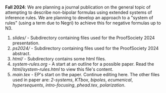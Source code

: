 **Fall 2024**: We are planning a journal publication on the general topic of attempting to describe non-bipolar formulas using extended systems of inference rules.  We are planning to develop an approach to a "system of rules" (using a term due to Negri) to achieve this for negative formulas up to N3.

  1. *slides/* - Subdirectory containing files used for the ProofSociety 2024 presentation.
  2. *ps2024/* - Subdirectory containing files used for the ProofSociety 2024 abstract.
  2. *html/* - Subdirectory contains some html files.
  2. *system-rules.org* - A start at an outline for a possible paper.   Read the *html/system-rules.html* to view this file's content.
  3. *main.tex* - EP's start on the paper.  Continue editing here.  The other files used in paper are: *2-systems*, *KTbox*, *bipoles*, *ecumenical*, *hypersequents*, *intro-focusing*, *phead.tex*, *polarization*.
